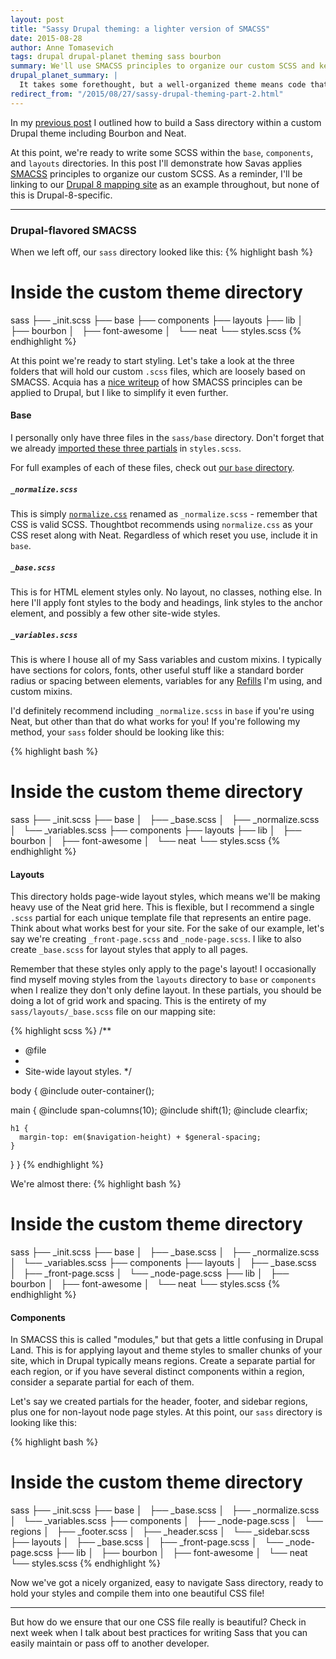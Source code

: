 ```yaml
---
layout: post
title: "Sassy Drupal theming: a lighter version of SMACSS"
date: 2015-08-28
author: Anne Tomasevich
tags: drupal drupal-planet theming sass bourbon
summary: We'll use SMACSS principles to organize our custom SCSS and keep it lean and maintainable.
drupal_planet_summary: |
  It takes some forethought, but a well-organized theme means code that is modular and easy to maintain or pass off to another developer. SMACSS principles are becoming more and more widespread and can be applied to a Drupal theme. At Savas we've picked out what we love from SMACSS and simplified the rest, creating a stylesheet organization method that works for us. In this post (part 2 of my three-part series on Drupal theming with Sass) I'll go through our version of SMACSS and link to real examples.
redirect_from: "/2015/08/27/sassy-drupal-theming-part-2.html"
---
```


In my [previous post](/2015/08/21/sassy-drupal-theming-part-1.html) I outlined how to build a Sass directory within a custom Drupal theme including Bourbon and Neat.

At this point, we're ready to write some SCSS within the `base`, `components`, and `layouts` directories. In this post I'll demonstrate how Savas applies [SMACSS](https://smacss.com/) principles to organize our custom SCSS. As a reminder, I'll be linking to our [Drupal 8 mapping site](https://github.com/savaslabs/durham-civil-rights-map) as an example throughout, but none of this is Drupal-8-specific.

<hr>

### Drupal-flavored SMACSS

When we left off, our `sass` directory looked like this:
{% highlight bash %}
# Inside the custom theme directory
sass
├── _init.scss
├── base
├── components
├── layouts
├── lib
│   ├── bourbon
│   ├── font-awesome
│   └── neat
└── styles.scss
{% endhighlight %}

At this point we're ready to start styling. Let's take a look at the three folders that will hold our custom `.scss` files, which are loosely based on SMACSS. Acquia has a [nice writeup](https://dev.acquia.com/blog/organize-your-styles-introduction-smacss) of how SMACSS principles can be applied to Drupal, but I like to simplify it even further.

#### Base

I personally only have three files in the `sass/base` directory. Don't forget that we already [imported these three partials](/2015/08/21/sassy-drupal-theming-part-1.html#set-up-stylesscss) in `styles.scss`.

For full examples of each of these files, check out [our `base` directory](https://github.com/savaslabs/durham-civil-rights-map/tree/master/docroot/themes/custom/mappy/sass/base).

##### `_normalize.scss`
This is simply [`normalize.css`](https://necolas.github.io/normalize.css/) renamed as `_normalize.scss` - remember that CSS is valid SCSS. Thoughtbot recommends using `normalize.css` as your CSS reset along with Neat. Regardless of which reset you use, include it in `base`.

##### `_base.scss`
This is for HTML element styles only. No layout, no classes, nothing else. In here I'll apply font styles to the body and headings, link styles to the anchor element, and possibly a few other site-wide styles.

##### `_variables.scss`
This is where I house all of my Sass variables and custom mixins. I typically have sections for colors, fonts, other useful stuff like a standard border radius or spacing between elements, variables for any [Refills](http://refills.bourbon.io/) I'm using, and custom mixins.

I'd definitely recommend including `_normalize.scss` in `base` if you're using Neat, but other than that do what works for you! If you're following my method, your `sass` folder should be looking like this:

{% highlight bash %}
# Inside the custom theme directory
sass
├── _init.scss
├── base
│   ├── _base.scss
│   ├── _normalize.scss
│   └── _variables.scss
├── components
├── layouts
├── lib
│   ├── bourbon
│   ├── font-awesome
│   └── neat
└── styles.scss
{% endhighlight %}

#### Layouts

This directory holds page-wide layout styles, which means we'll be making heavy use of the Neat grid here. This is flexible, but I recommend a single `.scss` partial for each unique template file that represents an entire page. Think about what works best for your site. For the sake of our example, let's say we're creating `_front-page.scss` and `_node-page.scss`. I like to also create `_base.scss` for layout styles that apply to all pages.

Remember that these styles only apply to the page's layout! I occasionally find myself moving styles from the `layouts` directory to `base` or `components` when I realize they don't only define layout. In these partials, you should be doing a lot of grid work and spacing. This is the entirety of my `sass/layouts/_base.scss` file on our mapping site:

{% highlight scss %}
/**
 * @file
 *
 * Site-wide layout styles.
 */

body {
  @include outer-container();

  main {
    @include span-columns(10);
    @include shift(1);
    @include clearfix;

    h1 {
      margin-top: em($navigation-height) + $general-spacing;
    }
  }
}
{% endhighlight %}

We're almost there:
{% highlight bash %}
# Inside the custom theme directory
sass
├── _init.scss
├── base
│   ├── _base.scss
│   ├── _normalize.scss
│   └── _variables.scss
├── components
├── layouts
│   ├── _base.scss
│   ├── _front-page.scss
│   └── _node-page.scss
├── lib
│   ├── bourbon
│   ├── font-awesome
│   └── neat
└── styles.scss
{% endhighlight %}

#### Components

In SMACSS this is called "modules," but that gets a little confusing in Drupal Land. This is for applying layout and theme styles to smaller chunks of your site, which in Drupal typically means regions. Create a separate partial for each region, or if you have several distinct components within a region, consider a separate partial for each of them.

Let's say we created partials for the header, footer, and sidebar regions, plus one for non-layout node page styles. At this point, our `sass` directory is looking like this:

{% highlight bash %}
# Inside the custom theme directory
sass
├── _init.scss
├── base
│   ├── _base.scss
│   ├── _normalize.scss
│   └── _variables.scss
├── components
│   ├── _node-page.scss
│   └── regions
│       ├── _footer.scss
│       ├── _header.scss
│       └── _sidebar.scss
├── layouts
│   ├── _base.scss
│   ├── _front-page.scss
│   └── _node-page.scss
├── lib
│   ├── bourbon
│   ├── font-awesome
│   └── neat
└── styles.scss
{% endhighlight %}

Now we've got a nicely organized, easy to navigate Sass directory, ready to hold your styles and compile them into one beautiful CSS file!

<hr>

But how do we ensure that our one CSS file really is beautiful? Check in next week when I talk about best practices for writing Sass that you can easily maintain or pass off to another developer.

